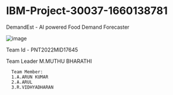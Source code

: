 # IBM-Project-30037-1660138781
DemandEst - AI powered Food Demand Forecaster


![image](https://user-images.githubusercontent.com/114051532/199456888-31223e19-ec55-44d6-b554-c63498124761.png)



Team Id - PNT2022MID17645


Team Leader
      M.MUTHU BHARATHI
      
      Team Member:
      1.A.ARUN KUMAR
      2.A.ARUL
      3.R.VIDHYADHARAN
